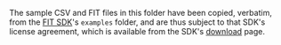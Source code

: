 The sample CSV and FIT files in this folder have been copied, verbatim, from the [FIT SDK]'s
`examples` folder, and are thus subject to that SDK's license agreement, which is available from 
the SDK's [download] page.

[FIT SDK]:  https://developer.garmin.com/fit/overview/ "Flexible and Interoperable Data Transfer (FIT) SDK"
[download]: https://developer.garmin.com/fit/download/ "FIT SDK download"
